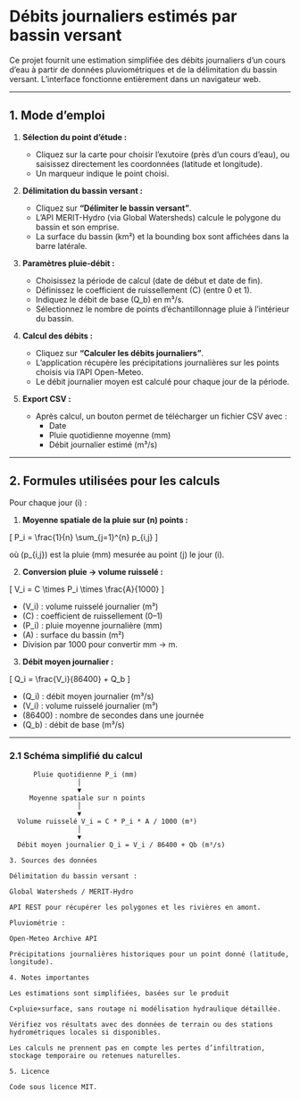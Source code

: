 # Débits journaliers estimés par bassin versant

Ce projet fournit une estimation simplifiée des débits journaliers d’un cours d’eau à partir de données pluviométriques et de la délimitation du bassin versant. L’interface fonctionne entièrement dans un navigateur web.

---

## 1. Mode d’emploi

1. **Sélection du point d’étude :**
   - Cliquez sur la carte pour choisir l’exutoire (près d’un cours d’eau), ou saisissez directement les coordonnées (latitude et longitude).
   - Un marqueur indique le point choisi.

2. **Délimitation du bassin versant :**
   - Cliquez sur **“Délimiter le bassin versant”**.
   - L’API MERIT-Hydro (via Global Watersheds) calcule le polygone du bassin et son emprise.
   - La surface du bassin (km²) et la bounding box sont affichées dans la barre latérale.

3. **Paramètres pluie-débit :**
   - Choisissez la période de calcul (date de début et date de fin).
   - Définissez le coefficient de ruissellement \(C\) (entre 0 et 1).
   - Indiquez le débit de base \(Q_b\) en m³/s.
   - Sélectionnez le nombre de points d’échantillonnage pluie à l’intérieur du bassin.

4. **Calcul des débits :**
   - Cliquez sur **“Calculer les débits journaliers”**.
   - L’application récupère les précipitations journalières sur les points choisis via l’API Open-Meteo.
   - Le débit journalier moyen est calculé pour chaque jour de la période.

5. **Export CSV :**
   - Après calcul, un bouton permet de télécharger un fichier CSV avec :
     - Date
     - Pluie quotidienne moyenne (mm)
     - Débit journalier estimé (m³/s)

---

## 2. Formules utilisées pour les calculs

Pour chaque jour \(i\) :

1. **Moyenne spatiale de la pluie sur \(n\) points :**

\[
P_i = \frac{1}{n} \sum_{j=1}^{n} p_{i,j}
\]

où \(p_{i,j}\) est la pluie (mm) mesurée au point \(j\) le jour \(i\).

2. **Conversion pluie → volume ruisselé :**

\[
V_i = C \times P_i \times \frac{A}{1000}
\]

- \(V_i\) : volume ruisselé journalier (m³)  
- \(C\) : coefficient de ruissellement (0–1)  
- \(P_i\) : pluie moyenne journalière (mm)  
- \(A\) : surface du bassin (m²)  
- Division par 1000 pour convertir mm → m.

3. **Débit moyen journalier :**

\[
Q_i = \frac{V_i}{86400} + Q_b
\]

- \(Q_i\) : débit moyen journalier (m³/s)  
- \(V_i\) : volume ruisselé journalier (m³)  
- \(86400\) : nombre de secondes dans une journée  
- \(Q_b\) : débit de base (m³/s)

---

### 2.1 Schéma simplifié du calcul

```text
      Pluie quotidienne P_i (mm)
                 │
                 ▼
     Moyenne spatiale sur n points
                 │
                 ▼
  Volume ruisselé V_i = C * P_i * A / 1000 (m³)
                 │
                 ▼
  Débit moyen journalier Q_i = V_i / 86400 + Qb (m³/s)

3. Sources des données

Délimitation du bassin versant :

Global Watersheds / MERIT-Hydro

API REST pour récupérer les polygones et les rivières en amont.

Pluviométrie :

Open-Meteo Archive API

Précipitations journalières historiques pour un point donné (latitude, longitude).

4. Notes importantes

Les estimations sont simplifiées, basées sur le produit 

C×pluie×surface, sans routage ni modélisation hydraulique détaillée.

Vérifiez vos résultats avec des données de terrain ou des stations hydrométriques locales si disponibles.

Les calculs ne prennent pas en compte les pertes d’infiltration, stockage temporaire ou retenues naturelles.

5. Licence

Code sous licence MIT.
